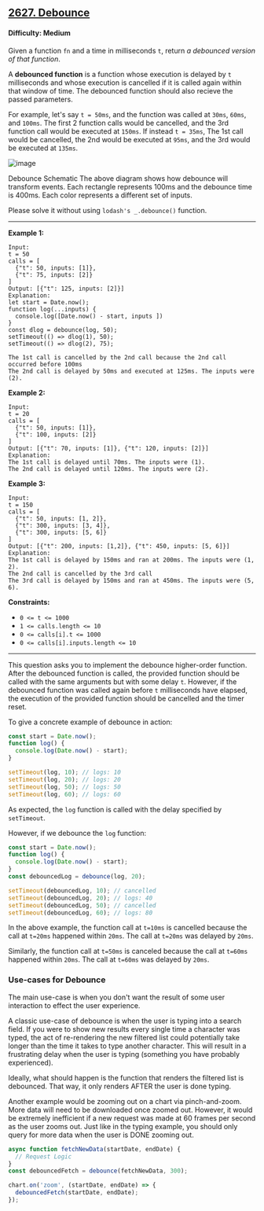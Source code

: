 ## [2627. Debounce](https://leetcode.com/problems/debounce)

#### Difficulty: Medium

Given a function ```fn``` and a time in milliseconds ```t```, return _a debounced version of that function_.

A __debounced function__ is a function whose execution is delayed by ```t``` milliseconds and whose execution is cancelled if it is called again within that window of time. The debounced function should also recieve the passed parameters.

For example, let's say ```t = 50ms```, and the function was called at ```30ms```, ```60ms```, and ```100ms```. The first 2 function calls would be cancelled, and the 3rd function call would be executed at ```150ms```. If instead ```t = 35ms```, The 1st call would be cancelled, the 2nd would be executed at ```95ms```, and the 3rd would be executed at ```135ms```.

![image](https://assets.leetcode.com/uploads/2023/04/08/screen-shot-2023-04-08-at-11048-pm.png)

Debounce Schematic
The above diagram shows how debounce will transform events. Each rectangle represents 100ms and the debounce time is 400ms. Each color represents a different set of inputs.

Please solve it without using ```lodash's _.debounce()``` function.

---

__Example 1:__
```
Input: 
t = 50
calls = [
  {"t": 50, inputs: [1]},
  {"t": 75, inputs: [2]}
]
Output: [{"t": 125, inputs: [2]}]
Explanation:
let start = Date.now();
function log(...inputs) { 
  console.log([Date.now() - start, inputs ])
}
const dlog = debounce(log, 50);
setTimeout(() => dlog(1), 50);
setTimeout(() => dlog(2), 75);

The 1st call is cancelled by the 2nd call because the 2nd call occurred before 100ms
The 2nd call is delayed by 50ms and executed at 125ms. The inputs were (2).
```

__Example 2:__
```
Input: 
t = 20
calls = [
  {"t": 50, inputs: [1]},
  {"t": 100, inputs: [2]}
]
Output: [{"t": 70, inputs: [1]}, {"t": 120, inputs: [2]}]
Explanation:
The 1st call is delayed until 70ms. The inputs were (1).
The 2nd call is delayed until 120ms. The inputs were (2).
```

__Example 3:__
```
Input: 
t = 150
calls = [
  {"t": 50, inputs: [1, 2]},
  {"t": 300, inputs: [3, 4]},
  {"t": 300, inputs: [5, 6]}
]
Output: [{"t": 200, inputs: [1,2]}, {"t": 450, inputs: [5, 6]}]
Explanation:
The 1st call is delayed by 150ms and ran at 200ms. The inputs were (1, 2).
The 2nd call is cancelled by the 3rd call
The 3rd call is delayed by 150ms and ran at 450ms. The inputs were (5, 6).
```

__Constraints:__

- ```0 <= t <= 1000```
- ```1 <= calls.length <= 10```
- ```0 <= calls[i].t <= 1000```
- ```0 <= calls[i].inputs.length <= 10```

---

This question asks you to implement the debounce higher-order function. After the debounced function is called, the provided function should be called with the same arguments but with some delay ```t```. However, if the debounced function was called again before ```t``` milliseconds have elapsed, the execution of the provided function should be cancelled and the timer reset.

To give a concrete example of debounce in action:

```JavaScript
const start = Date.now();
function log() {
  console.log(Date.now() - start);
}

setTimeout(log, 10); // logs: 10
setTimeout(log, 20); // logs: 20
setTimeout(log, 50); // logs: 50
setTimeout(log, 60); // logs: 60
```

As expected, the ```log``` function is called with the delay specified by ```setTimeout```.

However, if we debounce the ```log``` function:

```JavaScript
const start = Date.now();
function log() {
  console.log(Date.now() - start);
}
const debouncedLog = debounce(log, 20);

setTimeout(debouncedLog, 10); // cancelled
setTimeout(debouncedLog, 20); // logs: 40
setTimeout(debouncedLog, 50); // cancelled
setTimeout(debouncedLog, 60); // logs: 80
```

In the above example, the function call at ```t=10ms``` is cancelled because the call at ```t=20ms``` happened within ```20ms```. The call at ```t=20ms``` was delayed by ```20ms```.

Similarly, the function call at ```t=50ms``` is canceled because the call at ```t=60ms``` happened within ```20ms```. The call at ```t=60ms``` was delayed by ```20ms```.

### Use-cases for Debounce

The main use-case is when you don't want the result of some user interaction to effect the user experience.

A classic use-case of debounce is when the user is typing into a search field. If you were to show new results every single time a character was typed, the act of re-rendering the new filtered list could potentially take longer than the time it takes to type another character. This will result in a frustrating delay when the user is typing (something you have probably experienced).

Ideally, what should happen is the function that renders the filtered list is debounced. That way, it only renders AFTER the user is done typing.

Another example would be zooming out on a chart via pinch-and-zoom. More data will need to be downloaded once zoomed out. However, it would be extremely inefficient if a new request was made at 60 frames per second as the user zooms out. Just like in the typing example, you should only query for more data when the user is DONE zooming out.

```JavaScript
async function fetchNewData(startDate, endDate) {
  // Request Logic
}
const debouncedFetch = debounce(fetchNewData, 300);

chart.on('zoom', (startDate, endDate) => {
  debouncedFetch(startDate, endDate);
});
```
